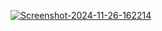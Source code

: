 <a href="https://imgbb.com/"><img src="https://i.ibb.co.com/n3N8RpG/Screenshot-2024-11-26-162214.png" alt="Screenshot-2024-11-26-162214" border="0" /></a>

